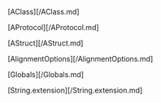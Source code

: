 [AClass][/AClass.md]

[AProtocol][/AProtocol.md]

[AStruct][/AStruct.md]

[AlignmentOptions][/AlignmentOptions.md]

[Globals][/Globals.md]

[String.extension][/String.extension.md]

